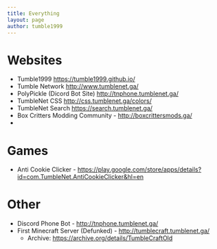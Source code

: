 ```yaml
---
title: Everything
layout: page
author: tumble1999
---
```

# Websites
* Tumble1999 <https://tumble1999.github.io/>
* Tumble Network <http://www.tumblenet.ga/>
* PolyPickle (Dicord Bot Site) <http://tnphone.tumblenet.ga/>
* TumbleNet CSS <http://css.tumblenet.ga/colors/>
* TumbleNet Search <https://search.tumblenet.ga/>
* Box Critters Modding Community - <http://boxcrittersmods.ga/>
* 

# Games
* Anti Cookie Clicker - <https://play.google.com/store/apps/details?id=com.TumbleNet.AntiCookieClicker&hl=en>

# Other
* Discord Phone Bot - <http://tnphone.tumblenet.ga/>
* First Minecraft Server (Defunked) - <http://tumblecraft.tumblenet.ga/>
   * Archive: <https://archive.org/details/TumbleCraftOld>
